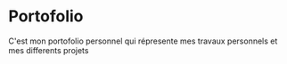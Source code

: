 # Portofolio
C'est mon portofolio personnel qui répresente mes travaux personnels et mes differents projets
